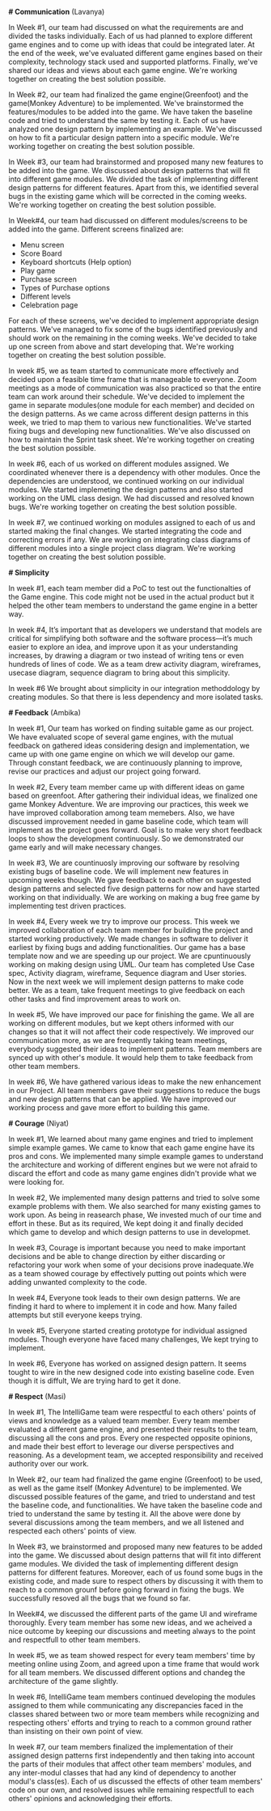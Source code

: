 **# Communication**
(Lavanya)

In Week #1, our team had discussed on what the requirements are and divided the tasks individually. Each of us had planned to explore different game engines and to come up with ideas that could be integrated later. At the end of the week, we've evaluated different game engines based on their complexity, technology stack used and supported platforms. Finally, we've shared our ideas and views about each game engine. We're working together on creating the best solution possible.

In Week #2, our team had finalized the game engine(Greenfoot) and the game(Monkey Adventure) to be implemented. We've brainstormed the features/modules to be added into the game. We have taken the baseline code and tried to understand the same by testing it. Each of us have analyzed one design pattern by implementing an example. We've discussed on how to fit a particular design pattern into a specific module. We're working together on creating the best solution possible.

In Week #3, our team had brainstormed and proposed many new features to be added into the game. We discussed about design patterns that will fit into different game modules. We divided the task of implementing different design patterns for different features. Apart from this, we identified several bugs in the existing game which will be corrected in the coming weeks. We're working together on creating the best solution possible.

In Week#4, our team had discussed on different modules/screens to be added into the game. Different screens finalized are:
* Menu screen
* Score Board
* Keyboard shortcuts (Help option)
* Play game
* Purchase screen
* Types of Purchase options
* Different levels
* Celebration page

For each of these screens, we've decided to implement appropriate design patterns. We've managed to fix some of the bugs identified previously and should work on the remaining in the coming weeks. We've decided to take up one screen from above and start developing that. We're working together on creating the best solution possible.

In week #5, we as team started to communicate more effectively and decided upon a feasible time frame that is manageable to everyone. Zoom meetings as a mode of communication was also practiced so that the entire team can work around their schedule. We've decided to implement the game in separate modules(one module for each member) and decided on the design patterns. As we came across different design patterns in this week, we tried to map them to various new functionalities. We've started fixing bugs and developing new functionalities. We've also discussed on how to maintain the Sprint task sheet. We're working together on creating the best solution possible.

In week #6, each of us worked on different modules assigned. We coordinated whenever there is a dependency with other modules. Once the dependencies are understood, we continued working on our individual modules. We started implemeting the design patterns and also started working on the UML class design. We had discussed and resolved known bugs. We're working together on creating the best solution possible.

In week #7, we continued working on modules assigned to each of us and started making the final changes. We started integrating the code and correcting errors if any. We are working on integrating class diagrams of different modules into a single project class diagram. We're working together on creating the best solution possible.

**# Simplicity**

In week #1, each team member did a PoC to test out the functionalties of the Game engine. This code might not be used in the actual product but it helped the other team members to understand the game engine in a better way.

In week #4,
It’s important that as developers we understand that models are critical for simplifying both software and the software process—it’s much easier to explore an idea, and improve upon it as your understanding increases, by drawing a diagram or two instead of writing tens or even hundreds of lines of code. We as a team drew activity diagram, wireframes, usecase diagram, sequence diagram to bring about this simplicity.

In week #6
We brought about simplicity in our integration methoddology by creating modules. So that there is less dependency and more isolated tasks.

**# Feedback** 
(Ambika)

In week #1, Our team has worked on finding suitable game as our project. We have evaluated scope of several game engines, with the mutual feedback on gathered ideas considering design and implementation, we came up with one game engine on which we will develop our game. Through constant feedback, we are continuously planning to improve, revise our practices and adjust our project going forward.

In week #2, Every team member came up with different ideas on game based on greenfoot. After gathering their individual ideas, we finalized one game Monkey Adventure. We are improving our practices, this week we have improved collaboration among team memebers. Also, we have discussed improvement needed in game baseline code, which team will implement as the project goes forward. 
Goal is to make very short feedback loops to show the development continuously. So we demonstrated our game early and will make necessary changes.

In week #3, We are countinuosly improving our software by resolving existing bugs of baseline code. We will implement new features in upcoming weeks though. We gave feedback to each other on suggested design patterns and selected five design patterns for now and have started working on that individually. We are working on making a bug free game by implementing test driven practices.

In week #4, Every week we try to improve our process. This week we improved collaboration of each team member for building the project and started working productively. We made changes in software to deliver it earliest by fixing bugs and adding functionalities. Our game has a base template now and we are speeding up our project. We are cpuntinuously working on making design using UML. Our team has completed Use Case spec, Activity diagram, wireframe, Sequence diagram and User stories. Now in the next week we will implement design patterns to make code better.
We as a team, take frequent meetings to give feedback on each other tasks and find improvement areas to work on.

In week #5, We have improved our pace for finishing the game. We all are working on different modules, but we kept others informed with our changes so that it will not affect their code respectively. We improved our communication more, as we are frequently taking team meetings, everybody suggested their ideas to implement patterns. Team members are synced up with other's module. It would help them to take feedback from other team members.

In week #6, We have gathered various ideas to make the new enhancement in our Project. All team members gave their suggestions to reduce the bugs and new design patterns that can be applied. We have improved our working process and gave more effort to building this game.

**# Courage**
(Niyat)

In week #1, We learned about many game engines and tried to implement simple example games. We came to know that each game engine have its pros and cons. We implemented many simple example games to understand the architecture and working of different engines but we were not afraid to discard the effort and code as many game engines didn't provide what we were looking for. 

In week #2, We implemented many design patterns and tried to solve some example problems with them. We also searched for many existing games to work upon. As being in reasearch phase, We invested much of our time and effort in these. But as its required, We kept doing it and finally decided which game to develop and which design patterns to use in developmet.

In week #3,
Courage is important because you need to make important decisions and be able to change direction by either discarding or refactoring your work when some of your decisions prove inadequate.We as a team showed courage by effectively putting out points which were adding unwanted complexity to the code.

In week #4, Everyone took leads to their own design patterns. We are finding it hard to where to implement it in code and how. Many failed attempts but still everyone keeps trying.
 
In week #5, Everyone started creating prototype for individual assigned modules. Though everyone have faced many challenges, We kept trying to implement.

In week #6, Everyone has worked on assigned design pattern. It seems tought to wire in the new designed code into existing baseline code. Even though it is diffult, We are trying hard to get it done. 

**# Respect**
(Masi)

In week #1, The IntelliGame team were respectful to each others' points of views and knowledge as a valued team member. Every team member evaluated a different game engine, and presented their results to the team, discussing all the cons and pros. Every one respected opposite opinions, and made their best effort to leverage our diverse perspectives and reasoning.  As a development team, we accepted responsibility and received authority over our work.

In Week #2, our team had finalized the game engine (Greenfoot) to be used, as well as the game itself (Monkey Adventure) to be implemented. We discussed possible features of the game, and tried to understand and test the baseline code, and functionalities. We have taken the baseline code and tried to understand the same by testing it. All the above were done by several discussions among the team members, and we all listened and respected each others' points of view.

In Week #3, we brainstormed and proposed many new features to be added into the game. We discussed about design patterns that will fit into different game modules. We divided the task of implementing different design patterns for different features. Moreover, each of us found some bugs in the existing code, and made sure to respect others by discussing it with them to reach to a common grounf before going forward in fixing the bugs. We successfully resoved all the bugs that we found so far.

In Week#4, we discussed the different parts of the game UI and wireframe thoroughly. Every team member has some new ideas, and we acheived a nice outcome by keeping our discussions and meeting always to the point and respectfull to other team members. 

In week #5, we as team showed respect for every team members' time by meeting online using Zoom, and agreed upon a time frame that would work for all team members. We discussed different options and chandeg the architecture of the game slightly.

In week #6, IntelliGame team members continued developing the modules assigned to them while communicating any discrepancies faced in the classes shared between two or more team members while recognizing and respecting others' efforts and trying to reach to a common ground rather than insisting on their own point of view.

In week #7, our team members finalized the implementation of their assigned design patterns first independently and then taking into account the parts of their modules that affect other team members' modules, and any inter-modul classes that had any kind of dependency to another modul's class(es). Each of us discussed the effects of other team members' code on our own, and resolved issues while remaining respectfull to each others' opinions and acknowledging their efforts. 
